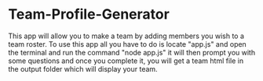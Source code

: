 # Team-Profile-Generator

This app will allow you to make a team by adding members you wish to a team roster. To use this app all you have to do is locate "app.js" and open the terminal and run the command "node app.js" it will then prompt you with some questions and once you complete it, you will get a team html file in the output folder which will display your team.